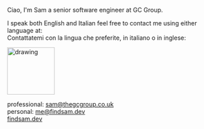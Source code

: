 Ciao, I'm Sam a senior software engineer at GC Group.

I speak both English and Italian feel free to contact me using either language at:\
Contattatemi con la lingua che preferite, in italiano o in inglese:

<img src="https://www.findsam.dev/_next/static/media/Sam_Signature.c9780b61.svg" alt="drawing" width="110"/>

professional: sam@thegcgroup.co.uk\
personal: me@findsam.dev\
[findsam.dev](https://findsam.dev)



